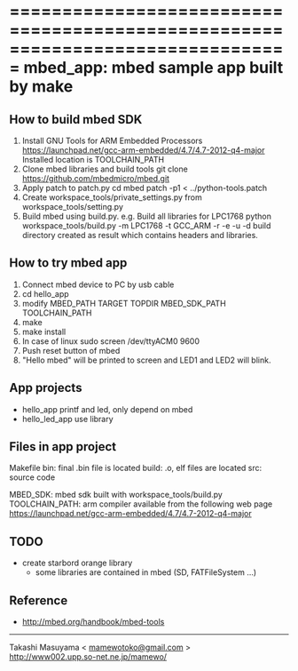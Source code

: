 ===============================================================================
mbed_app: mbed sample app built by make
===============================================================================

How to build mbed SDK
---------------------
1. Install GNU Tools for ARM Embedded Processors
  https://launchpad.net/gcc-arm-embedded/4.7/4.7-2012-q4-major
  Installed location is TOOLCHAIN_PATH
2. Clone mbed libraries and build tools
    git clone https://github.com/mbedmicro/mbed.git
3. Apply patch to patch.py
    cd mbed
    patch -p1 < ../python-tools.patch
4. Create workspace_tools/private_settings.py from workspace_tools/setting.py
5. Build mbed using build.py. e.g. Build all libraries for LPC1768
    python workspace_tools/build.py -m LPC1768 -t GCC_ARM -r -e -u -d
  build directory created as result which contains headers and libraries.

How to try mbed app
-------------------
1. Connect mbed device to PC by usb cable
2. cd hello_app
3. modify MBED_PATH TARGET TOPDIR MBED_SDK_PATH TOOLCHAIN_PATH
4. make
5. make install
6. In case of linux
    sudo screen /dev/ttyACM0 9600
7. Push reset button of mbed
8. "Hello mbed" will be printed to screen and LED1 and LED2 will blink.

App projects
------------
* hello_app
 printf and led, only depend on mbed
* hello_led_app
 use library

Files in app project
--------------------
Makefile
bin: final .bin file is located
build: .o, elf files are located
src: source code

MBED_SDK: mbed sdk built with workspace_tools/build.py
TOOLCHAIN_PATH: arm compiler available from the following web page
  https://launchpad.net/gcc-arm-embedded/4.7/4.7-2012-q4-major

TODO
-----------
* create starbord orange library
   * some libraries are contained in mbed (SD, FATFileSystem ...)

Reference
---------
* http://mbed.org/handbook/mbed-tools

----
Takashi Masuyama < mamewotoko@gmail.com >  
http://www002.upp.so-net.ne.jp/mamewo/
